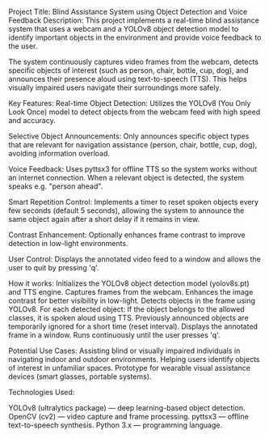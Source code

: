 Project Title: Blind Assistance System using Object Detection and Voice Feedback
Description:
This project implements a real-time blind assistance system that uses a webcam and a YOLOv8 object detection model to identify important objects in the environment and provide voice feedback to the user.

The system continuously captures video frames from the webcam, detects specific objects of interest (such as person, chair, bottle, cup, dog), and announces their presence aloud using text-to-speech (TTS). This helps visually impaired users navigate their surroundings more safely.

Key Features:
Real-time Object Detection:
Utilizes the YOLOv8 (You Only Look Once) model to detect objects from the webcam feed with high speed and accuracy.

Selective Object Announcements:
Only announces specific object types that are relevant for navigation assistance (person, chair, bottle, cup, dog), avoiding information overload.

Voice Feedback:
Uses pyttsx3 for offline TTS so the system works without an internet connection. When a relevant object is detected, the system speaks e.g. "person ahead".

Smart Repetition Control:
Implements a timer to reset spoken objects every few seconds (default 5 seconds), allowing the system to announce the same object again after a short delay if it remains in view.

Contrast Enhancement:
Optionally enhances frame contrast to improve detection in low-light environments.

User Control:
Displays the annotated video feed to a window and allows the user to quit by pressing 'q'.

How it works:
Initializes the YOLOv8 object detection model (yolov8s.pt) and TTS engine.
Captures frames from the webcam.
Enhances the image contrast for better visibility in low-light.
Detects objects in the frame using YOLOv8.
For each detected object:
If the object belongs to the allowed classes, it is spoken aloud using TTS.
Previously announced objects are temporarily ignored for a short time (reset interval).
Displays the annotated frame in a window.
Runs continuously until the user presses 'q'.

Potential Use Cases:
Assisting blind or visually impaired individuals in navigating indoor and outdoor environments.
Helping users identify objects of interest in unfamiliar spaces.
Prototype for wearable visual assistance devices (smart glasses, portable systems).

Technologies Used:

YOLOv8 (ultralytics package) — deep learning-based object detection.
OpenCV (cv2) — video capture and frame processing.
pyttsx3 — offline text-to-speech synthesis.
Python 3.x — programming language.
